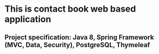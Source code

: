 # This is contact book web based application
## Project specification: Java 8, Spring Framework (MVC, Data, Security), PostgreSQL, Thymeleaf
